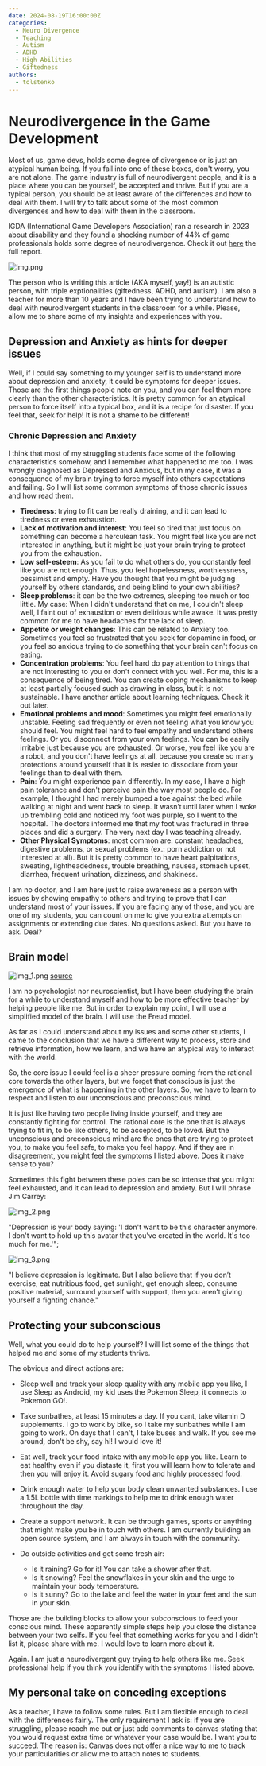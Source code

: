 ```yaml
---
date: 2024-08-19T16:00:00Z
categories:
  - Neuro Divergence
  - Teaching
  - Autism
  - ADHD
  - High Abilities
  - Giftedness
authors:
  - tolstenko
---
```


# Neurodivergence in the Game Development

Most of us, game devs, holds some degree of divergence or is just an atypical human being. If you fall into one of these boxes, don't worry, you are not alone. The game industry is full of neurodivergent people, and it is a place where you can be yourself, be accepted and thrive. But if you are a typical person, you should be at least aware of the differences and how to deal with them. I will try to talk about some of the most common divergences and how to deal with them in the classroom.

IGDA (International Game Developers Association) ran a research in 2023 about disability and they found a shocking number of 44% of game professionals holds some degree of neurodivergence. Check it out [here](https://igda-website.s3.us-east-2.amazonaws.com/wp-content/uploads/2024/05/01161842/2023-04-14_IGSA-DSS-2023_SummaryReport.pdf) the full report.

![img.png](img.png)

The person who is writing this article (AKA myself, yay!) is an autistic person, with triple exptionalities (giftedness, ADHD, and autism). I am also a teacher for more than 10 years and I have been trying to understand how to deal with neurodivergent students in the classroom for a while. Please, allow me to share some of my insights and experiences with you.

<!-- more -->

## Depression and Anxiety as hints for deeper issues

Well, if I could say something to my younger self is to understand more about depression and anxiety, it could be symptoms for deeper issues. Those are the first things people note on you, and you can feel them more clearly than the other characteristics. It is pretty common for an atypical person to force itself into a typical box, and it is a recipe for disaster. If you feel that, seek for help! It is not a shame to be different!

### Chronic Depression and Anxiety

I think that most of my struggling students face some of the following characteristics somehow, and I remember what happened to me too. I was wrongly diagnosed as Depressed and Anxious, but in my case, it was a consequence of my brain trying to force myself into others expectations and failing. So I will list some common symptoms of those chronic issues and how read them.

- **Tiredness**: trying to fit can be really draining, and it can lead to tiredness or even exhaustion.
- **Lack of motivation and interest**: You feel so tired that just focus on something can become a herculean task. You might feel like you are not interested in anything, but it might be just your brain trying to protect you from the exhaustion.
- **Low self-esteem**: As you fail to do what others do, you constantly feel like you are not enough. Thus, you feel hopelessness, worthlessness, pessimist and empty. Have you thought that you might be judging yourself by others standards, and being blind to your own abilities?
- **Sleep problems**: it can be the two extremes, sleeping too much or too little. My case: When I didn't understand that on me, I couldn't sleep well, I faint out of exhaustion or even delirious while awake. It was pretty common for me to have headaches for the lack of sleep. 
- **Appetite or weight changes**: This can be related to Anxiety too. Sometimes you feel so frustrated that you seek for dopamine in food, or you feel so anxious trying to do something that your brain can't focus on eating.
- **Concentration problems**: You feel hard do pay attention to things that are not interesting to you or don't connect with you well. For me, this is a consequence of being tired. You can create coping mechanisms to keep at least partially focused such as drawing in class, but it is not sustainable. I have another article about learning techniques. Check it out later.
- **Emotional problems and mood**: Sometimes you might feel emotionally unstable. Feeling sad frequently or even not feeling what you know you should feel. You might feel hard to feel empathy and understand others feelings. Or you disconnect from your own feelings. You can be easily irritable just because you are exhausted. Or worse, you feel like you are a robot, and you don't have feelings at all, because you create so many protections around yourself that it is easier to dissociate from your feelings than to deal with them.
- **Pain**: You might experience pain differently. In my case, I have a high pain tolerance and don't perceive pain the way most people do. For example, I thought I had merely bumped a toe against the bed while walking at night and went back to sleep. It wasn’t until later when I woke up trembling cold and noticed my foot was purple, so I went to the hospital. The doctors informed me that my foot was fractured in three places and did a surgery. The very next day I was teaching already.
- **Other Physical Symptoms**: most common are: constant headaches, digestive problems, or sexual problems (ex.: porn addiction or not interested at all). But it is pretty common to have heart palpitations, sweating, lightheadedness, trouble breathing, nausea, stomach upset, diarrhea, frequent urination, dizziness, and shakiness.

I am no doctor, and I am here just to raise awareness as a person with issues by showing empathy to others and trying to prove that I can understand most of your issues. If you are facing any of those, and you are one of my students, you can count on me to give you extra attempts on assignments or extending due dates. No questions asked. But you have to ask. Deal?

## Brain model

![img_1.png](img_1.png) [source](https://study.com/learn/lesson/freud-levels-preconscious-mind.html)

I am no psychologist nor neuroscientist, but I have been studying the brain for a while to understand myself and how to be more effective teacher by helping people like me. But in order to explain my point, I will use a simplified model of the brain. I will use the Freud model.

As far as I could understand about my issues and some other students, I came to the conclusion that we have a different way to process, store and retrieve information, how we learn, and we have an atypical way to interact with the world. 

So, the core issue I could feel is a sheer pressure coming from the rational core towards the other layers, but we forget that conscious is just the emergence of what is happening in the other layers. So, we have to learn to respect and listen to our unconscious and preconscious mind.

It is just like having two people living inside yourself, and they are constantly fighting for control. The rational core is the one that is always trying to fit in, to be like others, to be accepted, to be loved. But the unconscious and preconscious mind are the ones that are trying to protect you, to make you feel safe, to make you feel happy. And if they are in disagreement, you might feel the symptoms I listed above. Does it make sense to you?

Sometimes this fight between these poles can be so intense that you might feel exhausted, and it can lead to depression and anxiety. But I will phrase Jim Carrey: 

![img_2.png](img_2.png)

"Depression is your body saying: 'I don't want to be this character anymore. I don't want to hold up this avatar that you've created in the world. It's too much for me.'";

![img_3.png](img_3.png)

"I believe depression is legitimate. But I also believe that if you don’t exercise, eat nutritious food, get sunlight, get enough sleep, consume positive material, surround yourself with support, then you aren’t giving yourself a fighting chance."

## Protecting your subconscious

Well, what you could do to help yourself? I will list some of the things that helped me and some of my students thrive.

The obvious and direct actions are:

- Sleep well and track your sleep quality with any mobile app you like, I use Sleep as Android, my kid uses the Pokemon Sleep, it connects to Pokemon GO!.
- Take sunbathes, at least 15 minutes a day. If you cant, take vitamin D supplements. I go to work by bike, so I take my sunbathes while I am going to work. On days that I can't, I take buses and walk. If you see me around, don't be shy, say hi! I would love it!
- Eat well, track your food intake with any mobile app you like. Learn to eat healthy even if you distaste it, first you will learn how to tolerate and then you will enjoy it. Avoid sugary food and highly processed food.
- Drink enough water to help your body clean unwanted substances. I use a 1.5L bottle with time markings to help me to drink enough water throughout the day.
- Create a support network. It can be through games, sports or anything that might make you be in touch with others. I am currently building an open source system, and I am always in touch with the community. 
- Do outside activities and get some fresh air:

    - Is it raining? Go for it! You can take a shower after that.
    - Is it snowing? Feel the snowflakes in your skin and the urge to maintain your body temperature.
    - Is it sunny? Go to the lake and feel the water in your feet and the sun in your skin.

Those are the building blocks to allow your subconscious to feed your conscious mind. These apparently simple steps help you close the distance between your two selfs. If you feel that something works for you and I didn't list it, please share with me. I would love to learn more about it.

Again. I am just a neurodivergent guy trying to help others like me. Seek professional help if you think you identify with the symptoms I listed above.

## My personal take on conceding exceptions

As a teacher, I have to follow some rules. But I am flexible enough to deal with the differences fairly. The only requirement I ask is: if you are struggling, please reach me out or just add comments to canvas stating that you would request extra time or whatever your case would be. I want you to succeed. The reason is: Canvas does not offer a nice way to me to track your particularities or allow me to attach notes to students.

